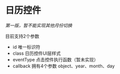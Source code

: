 日历控件
===========

*第一版，暂不能实现其他月份切换*

目前支持2个参数

+ id 唯一标识符
+ class 日历控件UI层样式
+ eventType 点击控件执行函数（暂未实现）
+ callback 拥有4个参数 object、year、month、day
